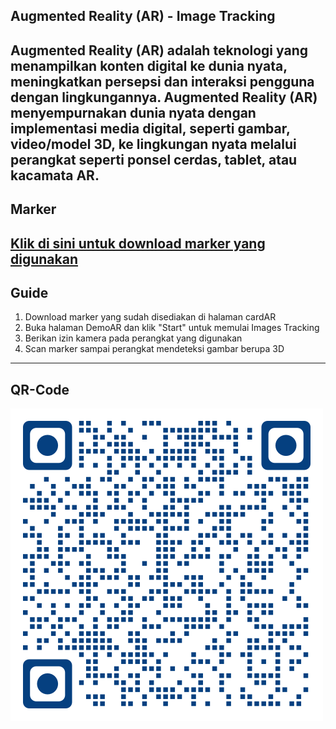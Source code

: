 **Augmented Reality (AR) - Image Tracking**
-----------------------------------------------------------------------
Augmented Reality (AR) adalah teknologi yang menampilkan konten digital ke dunia nyata, meningkatkan persepsi dan interaksi pengguna dengan lingkungannya. 
Augmented Reality (AR) menyempurnakan dunia nyata dengan implementasi media digital, 
seperti gambar, video/model 3D, ke lingkungan nyata melalui perangkat seperti ponsel cerdas, tablet, atau kacamata AR.
-------------------------------------------------------------------------
**Marker**
-----------------------------------------------------------------------
[Klik di sini untuk download marker yang digunakan](assets/KartuFF.pdf)
-----------------------------------------------------------------------
**Guide**
--------------------------------------------------------------------
1. Download marker yang sudah disediakan di halaman cardAR
2. Buka halaman DemoAR dan klik "Start" untuk memulai Images Tracking
3. Berikan izin kamera pada perangkat yang digunakan
4. Scan marker sampai perangkat mendeteksi gambar berupa 3D
-------------------------------------------------------------------
**QR-Code**
----------------------------------------------------------------
![QR Code](qr_code.png) 
